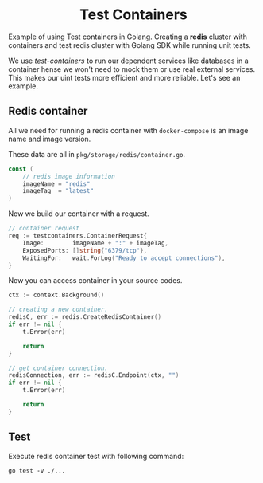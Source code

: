 <h1 align="center">
	Test Containers
</h1>

Example of using Test containers in Golang. Creating a **redis** cluster with
containers and test redis cluster with Golang SDK while running unit tests.

We use _test-containers_ to run our dependent services like databases in a container
hense we won't need to mock them or use real external services. This makes our uint tests more
efficient and more reliable. Let's see an example.

## Redis container

All we need for running a redis container with ```docker-compose``` is
an image name and image version.

These data are all in ```pkg/storage/redis/container.go```.

```go
const (
	// redis image information
	imageName = "redis"
	imageTag  = "latest"
)
```

Now we build our container with a request.

```go
// container request
req := testcontainers.ContainerRequest{
    Image:        imageName + ":" + imageTag,
    ExposedPorts: []string{"6379/tcp"},
    WaitingFor:   wait.ForLog("Ready to accept connections"),
}
```

Now you can access container in your source codes.

```go
ctx := context.Background()

// creating a new container.
redisC, err := redis.CreateRedisContainer()
if err != nil {
    t.Error(err)

    return
}

// get container connection.
redisConnection, err := redisC.Endpoint(ctx, "")
if err != nil {
    t.Error(err)

    return
}
```

## Test

Execute redis container test with following command:

```shell
go test -v ./...
```
